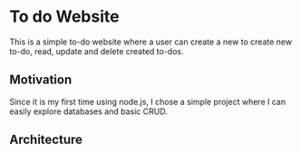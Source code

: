 # To do Website
This is a simple to-do website where a user can create a new to create new to-do, read, update and delete created to-dos.

## Motivation
Since it is my first time using node.js, I chose a simple project where I can easily explore databases and basic CRUD.

## Architecture
